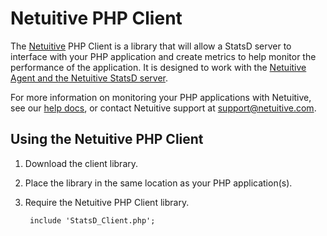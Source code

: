 Netuitive PHP Client
=====================

The [Netuitive](https://www.netuitive.com) PHP Client is a library that will allow a StatsD server to interface with your PHP application and create metrics to help monitor the performance of the application. It is designed to work with the [Netuitive Agent and the Netuitive StatsD server](https://github.com/Netuitive/omnibus-netuitive-agent).

For more information on monitoring your PHP applications with Netuitive, see our [help docs](https://help.netuitive.com/Content/Misc/Datasources/Netuitive/integrations/php.htm), or contact Netuitive support at [support@netuitive.com](mailto:support@netuitive.com).

Using the Netuitive PHP Client
-------------------------------

1. Download the client library.

1. Place the library in the same location as your PHP application(s).

1. Require the Netuitive PHP Client library.
        
        include 'StatsD_Client.php';
